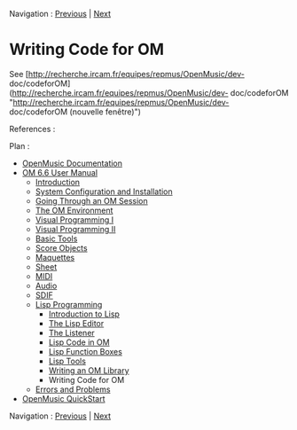 Navigation : [Previous](LispUserLib "page précédente\(Writing an
OM Library\)") | [Next](errors "Next\(Errors and
Problems\)")

# Writing Code for OM

See [http://recherche.ircam.fr/equipes/repmus/OpenMusic/dev-
doc/codeforOM](http://recherche.ircam.fr/equipes/repmus/OpenMusic/dev-
doc/codeforOM "http://recherche.ircam.fr/equipes/repmus/OpenMusic/dev-
doc/codeforOM \(nouvelle fenêtre\)")

References :

Plan :

  * [OpenMusic Documentation](OM-Documentation)
  * [OM 6.6 User Manual](OM-User-Manual)
    * [Introduction](00-Sommaire)
    * [System Configuration and Installation](Installation)
    * [Going Through an OM Session](Goingthrough)
    * [The OM Environment](Environment)
    * [Visual Programming I](BasicVisualProgramming)
    * [Visual Programming II](AdvancedVisualProgramming)
    * [Basic Tools](BasicObjects)
    * [Score Objects](ScoreObjects)
    * [Maquettes](Maquettes)
    * [Sheet](Sheet)
    * [MIDI](MIDI)
    * [Audio](Audio)
    * [SDIF](SDIF)
    * [Lisp Programming](Lisp)
      * [Introduction to Lisp](LispIntro)
      * [The Lisp Editor](LispEditor)
      * [The Listener](LispListener)
      * [Lisp Code in OM](LispInOM)
      * [Lisp Function Boxes](LispFunctions)
      * [Lisp Tools](LowLevel)
      * [Writing an OM Library](LispUserLib)
      * Writing Code for OM
    * [Errors and Problems](errors)
  * [OpenMusic QuickStart](QuickStart-Chapters)

Navigation : [Previous](LispUserLib "page précédente\(Writing an
OM Library\)") | [Next](errors "Next\(Errors and
Problems\)")

